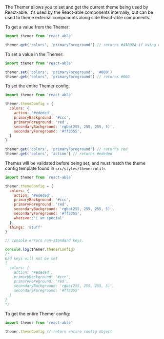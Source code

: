 The Themer allows you to set and get the current theme being used by React-able. It's used by the React-able components internally, but can be used to theme external components along side React-able components.

To get a value from the Themer:
```js static
import themer from 'react-able'

themer.get('colors', 'primaryForeground') // returns #43B02A if using default themer
```

To set a value in the Themer:
```js static
import themer from 'react-able'

themer.set('colors', 'primaryForeground', '#000')
themer.get('colors', 'primaryForeground') // returns #000
```

To set the entire Themer config:
```js static
import themer from 'react-able'

themer.themeConfig = {
  colors: {
    action: '#ededed',
    primaryBackground: '#ccc',
    primaryForeground: 'red',
    secondaryBackground: 'rgba(255, 255, 255, 5)',
    secondaryForeground: '#ff3355',
  }
}

themer.get('colors', 'primaryForeground') // returns red
themer.get('colors', 'action') // returns #ededed
```

Themes will be validated before being set, and must match the theme config template found in `src/styles/themer/utils`

```js static
import themer from `react-able`

themer.themeConfig = {
  colors: {
    action: '#ededed',
    primaryBackground: '#ccc',
    primaryForeground: 'red',
    secondaryBackground: 'rgba(255, 255, 255, 5)',
    secondaryForeground: '#ff3355',
    whatever:'i am special'
  },
  things: 'stuff'
}

// console errors non-standard keys.

console.log(themer.themerConfig)
/*
bad keys will not be set
{
  colors: {
    action: '#ededed',
    primaryBackground: '#ccc',
    primaryForeground: 'red',
    secondaryBackground: 'rgba(255, 255, 255, 5)',
    secondaryForeground: '#ff3355'
  }
}
*/
```

To get the entire Themer config:
```js static
import themer from 'react-able'

themer.themeConfig // return entire config object
```

